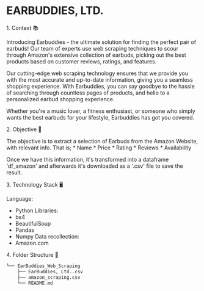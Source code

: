 # EARBUDDIES, LTD.

1\. Context 📚

Introducing Earbuddies - the ultimate solution for finding the perfect
pair of earbuds! Our team of experts use web scraping techniques to
scour through Amazon\'s extensive collection of earbuds, picking out the
best products based on customer reviews, ratings, and features.

Our cutting-edge web scraping technology ensures that we provide you
with the most accurate and up-to-date information, giving you a seamless
shopping experience. With Earbuddies, you can say goodbye to the hassle
of searching through countless pages of products, and hello to a
personalized earbud shopping experience.

Whether you\'re a music lover, a fitness enthusiast, or someone who
simply wants the best earbuds for your lifestyle, Earbuddies has got you
covered.

2\. Objective 🎯

The objective is to extract a selection of Earbuds from the Amazon
Website, with relevant info. That is; \* Name \* Price \* Rating \*
Reviews \* Availability

Once we have this information, it\'s transformed into a dataframe
\'df_amazon\' and afterwards it\'s downloaded as a \'.csv\' file to save
the result.

3\. Technology Stack 🖥️

Language: 
* Python 
Libraries: 
* bs4 
* BeautifulSoup 
* Pandas 
* Numpy 
Data recollection: 
* Amazon.com

4\. Folder Structure 📂
```bash
└── EarBuddies_Web_Scraping
    ├── EarBuddies, Ltd..csv
    ├── amazon_scraping.csv
    └── README.md
```
